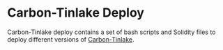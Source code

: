 # Carbon-Tinlake Deploy

Carbon-Tinlake deploy contains a set of bash scripts and Solidity files to deploy different versions of [Carbon-Tinlake](https://github.com/cleancoindev/Carbon-tinlake).




